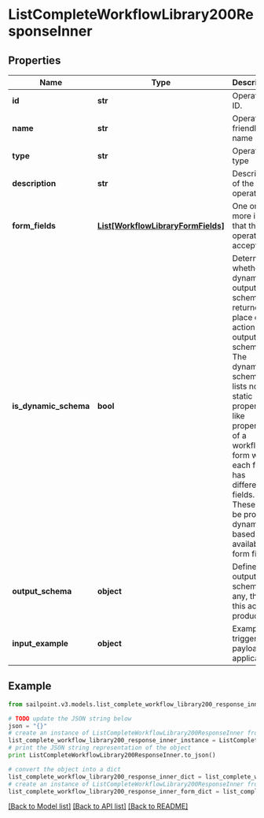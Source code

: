 # ListCompleteWorkflowLibrary200ResponseInner


## Properties

Name | Type | Description | Notes
------------ | ------------- | ------------- | -------------
**id** | **str** | Operator ID. | [optional] 
**name** | **str** | Operator friendly name | [optional] 
**type** | **str** | Operator type | [optional] 
**description** | **str** | Description of the operator | [optional] 
**form_fields** | [**List[WorkflowLibraryFormFields]**](WorkflowLibraryFormFields.md) | One or more inputs that the operator accepts | [optional] 
**is_dynamic_schema** | **bool** | Determines whether the dynamic output schema is returned in place of the action&#39;s output schema. The dynamic schema lists non-static properties, like properties of a workflow form where each form has different fields. These will be provided dynamically based on available form fields. | [optional] [default to False]
**output_schema** | **object** | Defines the output schema, if any, that this action produces. | [optional] 
**input_example** | **object** | Example trigger payload if applicable | [optional] 

## Example

```python
from sailpoint.v3.models.list_complete_workflow_library200_response_inner import ListCompleteWorkflowLibrary200ResponseInner

# TODO update the JSON string below
json = "{}"
# create an instance of ListCompleteWorkflowLibrary200ResponseInner from a JSON string
list_complete_workflow_library200_response_inner_instance = ListCompleteWorkflowLibrary200ResponseInner.from_json(json)
# print the JSON string representation of the object
print ListCompleteWorkflowLibrary200ResponseInner.to_json()

# convert the object into a dict
list_complete_workflow_library200_response_inner_dict = list_complete_workflow_library200_response_inner_instance.to_dict()
# create an instance of ListCompleteWorkflowLibrary200ResponseInner from a dict
list_complete_workflow_library200_response_inner_form_dict = list_complete_workflow_library200_response_inner.from_dict(list_complete_workflow_library200_response_inner_dict)
```
[[Back to Model list]](../README.md#documentation-for-models) [[Back to API list]](../README.md#documentation-for-api-endpoints) [[Back to README]](../README.md)


